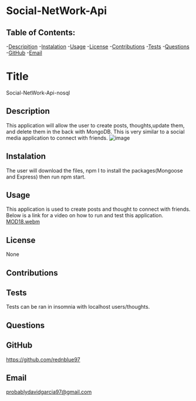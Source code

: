 # Social-NetWork-Api

## Table of Contents: 
-[Descripition](#Description)
    -[Instalation](#Instalation)
    -[Usage](#Usage)
    -[License](#License)
    -[Contributions](#Contributions)
    -[Tests](#Tests)
    -[Questions](#Questions)
    -[GitHub](#GitHub)
    -[Email](#Email)
    
#  Title 
Social-NetWork-Api-nosql

##  Description
This application will allow the user to create posts, thoughts,update them, and delete them in the back with MongoDB. This is very similar to a social media application to connect with friends.
![image](https://user-images.githubusercontent.com/114364879/227001317-390a9692-f003-4201-849e-c7d7f3e154df.png)


## Instalation
The user will download the files, npm I to install the packages(Mongoose and Express) then run npm start.

## Usage
This application is used to create posts and thought to connect with friends. Below is a link for a video on how to run and test this application.
[MOD18.webm](https://user-images.githubusercontent.com/114364879/227002969-32769151-04cb-4d3d-b7fa-9708dfbdb834.webm)


## License
None

## Contributions


## Tests
Tests can be ran in insomnia with localhost users/thoughts.

## Questions


## GitHub 
https://github.com/rednblue97

## Email
probablydavidgarcia97@gmail.com
